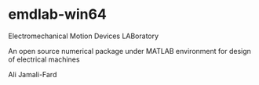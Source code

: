 # emdlab-win64

Electromechanical Motion Devices LABoratory

An open source numerical package under MATLAB environment for design of electrical machines

Ali Jamali-Fard
